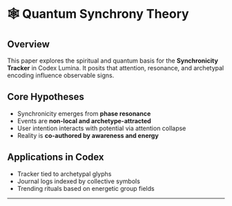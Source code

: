 # 🕸 Quantum Synchrony Theory

## Overview

This paper explores the spiritual and quantum basis for the **Synchronicity Tracker** in Codex Lumina. It posits that attention, resonance, and archetypal encoding influence observable signs.

## Core Hypotheses

- Synchronicity emerges from **phase resonance**
- Events are **non-local and archetype-attracted**
- User intention interacts with potential via attention collapse
- Reality is **co-authored by awareness and energy**

## Applications in Codex

- Tracker tied to archetypal glyphs
- Journal logs indexed by collective symbols
- Trending rituals based on energetic group fields

---
